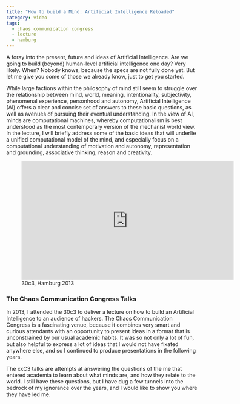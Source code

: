 ```yaml
---
title: "How to build a Mind: Artificial Intelligence Reloaded" 
category: video
tags: 
  - chaos communication congress
  - lecture
  - hamburg
---
```


A foray into the present, future and ideas of Artificial Intelligence. 
Are we going to build (beyond) human-level artificial intelligence one day? Very likely. 
When? Nobody knows, because the specs are not fully done yet. But let me give you some of those we already know, 
just to get you started.

While large factions within the philosophy of mind still seem to struggle over the relationship between mind, world, 
meaning, intentionality, subjectivity, phenomenal experience, personhood and autonomy, Artificial Intelligence (AI) 
offers a clear and concise set of answers to these basic questions, as well as avenues of pursuing their eventual 
understanding. In the view of AI, minds are computational machines, whereby computationalism is best understood as 
the most contemporary version of the mechanist world view. In the lecture, I will briefly address some of the basic 
ideas that will underlie a unified computational model of the mind, and especially focus on a computational 
understanding of motivation and autonomy, representation and grounding, associative thinking, reason and creativity.

<figure>
    <iframe width="560" height="315" src="http://www.youtube.com/embed/2o2xBOQeB7Q" frameborder="0" caption="test"> </iframe>
    <figcaption>30c3, Hamburg 2013</figcaption>
</figure>

### The Chaos Communication Congress Talks

In 2013, I attended the 30c3 to deliver a lecture on how to build an Artificial Intelligence to an audience of hackers. 
The Chaos Communication Congress is a fascinating venue, because it combines very smart and curious attendants with an
opportunity to present ideas in a format that is unconstrained by our usual academic habits. 
It was so not only a lot of fun, but also helpful to express a lot of ideas that I would not have fixated anywhere else,
and so I continued to produce presentations in the following years.

The xxC3 talks are attempts at answering the questions of the me that entered academia to learn about what minds are, 
and how they relate to the world. I still have these questions, but I have dug a few tunnels into the bedrock of my
ignorance over the years, and I would like to show you where they have led me.


